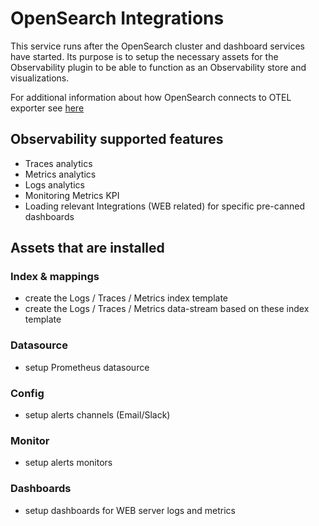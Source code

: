 # OpenSearch Integrations

This service runs after the OpenSearch cluster and dashboard services have started.
Its purpose is to setup the necessary assets for the Observability plugin to be able to function as an Observability store and visualizations.

For additional information about how OpenSearch connects to OTEL exporter see [here](https://opensearch.org/docs/latest/observing-your-data/trace/trace-analytics-jaeger/#setting-up-opensearch-to-use-jaeger-data)

## Observability supported features
 - Traces analytics
 - Metrics analytics
 - Logs analytics
 - Monitoring Metrics KPI
 - Loading relevant Integrations (WEB related) for specific pre-canned dashboards  


## Assets that are installed

### Index & mappings
 - create the Logs / Traces / Metrics index template
 - create the Logs / Traces / Metrics data-stream based on these index template

### Datasource
 - setup Prometheus datasource

### Config
 - setup alerts channels (Email/Slack)  

### Monitor
 - setup alerts monitors   

### Dashboards
 - setup dashboards for WEB server logs and metrics 


